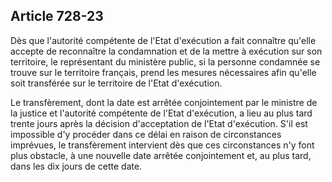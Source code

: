 Article 728-23
----
Dès que l'autorité compétente de l'Etat d'exécution a fait connaître qu'elle
accepte de reconnaître la condamnation et de la mettre à exécution sur son
territoire, le représentant du ministère public, si la personne condamnée se
trouve sur le territoire français, prend les mesures nécessaires afin qu'elle
soit transférée sur le territoire de l'Etat d'exécution.

Le transfèrement, dont la date est arrêtée conjointement par le ministre de la
justice et l'autorité compétente de l'Etat d'exécution, a lieu au plus tard
trente jours après la décision d'acceptation de l'Etat d'exécution. S'il est
impossible d'y procéder dans ce délai en raison de circonstances imprévues, le
transfèrement intervient dès que ces circonstances n'y font plus obstacle, à une
nouvelle date arrêtée conjointement et, au plus tard, dans les dix jours de
cette date.

